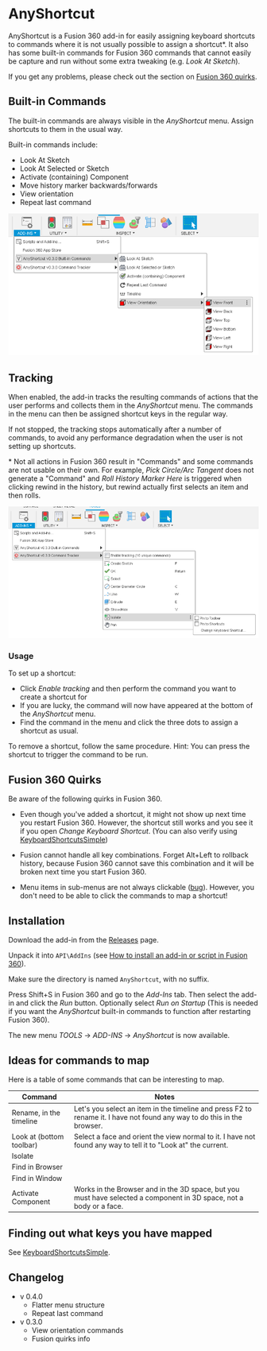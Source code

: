 # AnyShortcut

AnyShortcut is a Fusion 360 add-in for easily assigning keyboard shortcuts to commands where it is not usually possible to assign a shortcut*. It also has some built-in commands for Fusion 360 commands that cannot easily be capture and run without some extra tweaking (e.g. *Look At Sketch*).

If you get any problems, please check out the section on [Fusion 360 quirks](#fusion-360-quirks).

## Built-in Commands

The built-in commands are always visible in the *AnyShortcut* menu. Assign shortcuts to them in the usual way.

Built-in commands include:

 * Look At Sketch
 * Look At Selected or Sketch
 * Activate (containing) Component
 * Move history marker backwards/forwards
 * View orientation
 * Repeat last command

![Screenshot](builtin_screenshot.png)

## Tracking

When enabled, the add-in tracks the resulting commands of actions that the user performs and collects them in the *AnyShortcut* menu. The commands in the menu can then be assigned shortcut keys in the regular way.

If not stopped, the tracking stops automatically after a number of commands, to avoid any performance degradation when the user is not setting up shortcuts.

\* Not all actions in Fusion 360 result in "Commands" and some commands are not usable on their own. For example, *Pick Circle/Arc Tangent* does not generate a "Command" and *Roll History Marker Here* is triggered when clicking rewind in the history, but rewind actually first selects an item and then rolls.

![Screenshot](tracker_screenshot.png)

### Usage

To set up a shortcut:

* Click *Enable tracking* and then perform the command you want to create a shortcut for
* If you are lucky, the command will now have appeared at the bottom of the *AnyShortcut* menu.
* Find the command in the menu and click the three dots to assign a shortcut as usual.

To remove a shortcut, follow the same procedure. Hint: You can press the shortcut to trigger the command to be run.

## Fusion 360 Quirks

Be aware of the following quirks in Fusion 360.

* Even though you've added a shortcut, it might not show up next time you restart Fusion 360. However, the shortcut still works and you see it if you open *Change Keyboard Shortcut*. (You can also verify using [KeyboardShortcutsSimple](https://github.com/thomasa88/KeyboardShortcutsSimple/blob/master/README.md))

* Fusion cannot handle all key combinations. Forget Alt+Left to rollback history, because Fusion 360 cannot save this combination and it will be broken next time you start Fusion 360.

* Menu items in sub-menus are not always clickable ([bug](https://forums.autodesk.com/t5/fusion-360-api-and-scripts/api-bug-cannot-click-menu-items-in-nested-dropdown/td-p/9669144)). However, you don't need to be able to click the commands to map a shortcut!

## Installation

Download the add-in from the [Releases](https://github.com/thomasa88/AnyShortcut/releases) page.

Unpack it into `API\AddIns` (see [How to install an add-in or script in Fusion 360](https://knowledge.autodesk.com/support/fusion-360/troubleshooting/caas/sfdcarticles/sfdcarticles/How-to-install-an-ADD-IN-and-Script-in-Fusion-360.html)).

Make sure the directory is named `AnyShortcut`, with no suffix.

Press Shift+S in Fusion 360 and go to the *Add-Ins* tab. Then select the add-in and click the *Run* button. Optionally select *Run on Startup* (This is needed if you want the *AnyShortcut* built-in commands to function after restarting Fusion 360).

The new menu *TOOLS* -> *ADD-INS* -> *AnyShortcut* is now available.

## Ideas for commands to map

Here is a table of some commands that can be interesting to map.

| Command                  | Notes                                                        |
| ------------------------ | ------------------------------------------------------------ |
| Rename, in the timeline  | Let's you select an item in the timeline and press F2 to rename it. I have not found any way to do this in the browser. |
| Look at (bottom toolbar) | Select a face and orient the view normal to it. I have not found any way to tell it to "Look at" the current. |
| Isolate                  |                                                              |
| Find in Browser          |                                                              |
| Find in Window           |                                                              |
| Activate Component       | Works in the Browser and in the 3D space, but you must have selected a component in 3D space, not a body or a face. |

## Finding out what keys you have mapped

See [KeyboardShortcutsSimple](https://github.com/thomasa88/KeyboardShortcutsSimple/blob/master/README.md).

## Changelog

* v 0.4.0
  * Flatter menu structure
  * Repeat last command
* v 0.3.0
  * View orientation commands
  * Fusion quirks info

